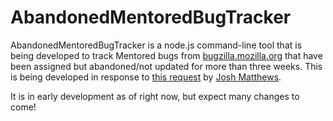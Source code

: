 # AbandonedMentoredBugTracker
AbandonedMentoredBugTracker is a node.js command-line tool that is being developed to track Mentored bugs from [bugzilla.mozilla.org](https://bugzilla.mozilla.org/) that have been assigned but abandoned/not updated for more than three weeks.  This is being developed in response to [this request](https://bugzilla.mozilla.org/show_bug.cgi?id=1128878 "Bugzilla Request") by [Josh Matthews](http://www.joshmatthews.net/blog/ "his personal blog").

It is in early development as of right now, but expect many changes to come!
